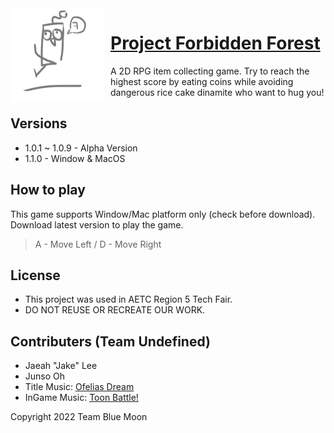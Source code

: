 <img width="150" height="150" align="left" style="float: left; margin: 0 10px 0 0;" alt="TheForbiddenForest" src="https://raw.githubusercontent.com/RuthGyeul/Forbidden-Forest-Resources/main/LmaoIcon.png"> 


# [Project Forbidden Forest](https://github.com/RuthGyeul/Forbidden-Forest-Resources)
A 2D RPG item collecting game. Try to reach the highest score by eating coins while avoiding dangerous rice cake dinamite who want to hug you!

## Versions
- 1.0.1 ~ 1.0.9 - Alpha Version
- 1.1.0 - Window & MacOS

## How to play
This game supports Window/Mac platform only (check before download). Download latest version to play the game.
> A - Move Left / D - Move Right

## License
- This project was used in AETC Region 5 Tech Fair. 
- DO NOT REUSE OR RECREATE OUR WORK.


## Contributers (Team Undefined)
- Jaeah "Jake" Lee
- Junso Oh
- Title Music: [Ofelias Dream](https://www.bensound.com/royalty-free-music/track/ofelias-dream)
- InGame Music: [Toon Battle!](https://assetstore.unity.com/packages/audio/music/orchestral/free-live-music-journey-across-worlds-205221)

Copyright 2022 Team Blue Moon
